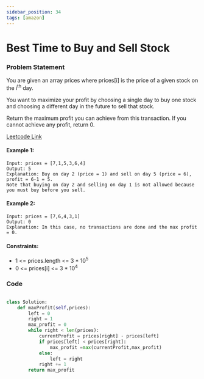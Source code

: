 ```yaml
---
sidebar_position: 34
tags: [amazon]
---
```


# Best Time to Buy and Sell Stock

### Problem Statement

You are given an array prices where prices[i] is the price of a given stock on the i<sup>th</sup> day.

You want to maximize your profit by choosing a single day to buy one stock and choosing a different day in the future to sell that stock.

Return the maximum profit you can achieve from this transaction. If you cannot achieve any profit, return 0.

[Leetcode Link](https://leetcode.com/problems/best-time-to-buy-and-sell-stock/)

#### Example 1:

```
Input: prices = [7,1,5,3,6,4]
Output: 5
Explanation: Buy on day 2 (price = 1) and sell on day 5 (price = 6), profit = 6-1 = 5.
Note that buying on day 2 and selling on day 1 is not allowed because you must buy before you sell.
```

#### Example 2:

```
Input: prices = [7,6,4,3,1]
Output: 0
Explanation: In this case, no transactions are done and the max profit = 0.
```

#### Constraints:

- 1 <= prices.length <= 3 \* 10<sup>5</sup>
- 0 <= prices[i] <= 3 \* 10<sup>4</sup>

### Code

```python title="Python Code"

class Solution:
    def maxProfit(self,prices):
        left = 0
        right = 1
        max_profit = 0
        while right < len(prices):
            currentProfit = prices[right] - prices[left]
            if prices[left] < prices[right]:
                max_profit =max(currentProfit,max_profit)
            else:
                left = right
            right += 1
        return max_profit

```
